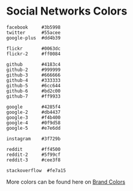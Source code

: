 <!--
title: Social networks Colors
date: 26.5.2015
tags: colors, social networks
-->

# Social Networks Colors

    facebook     #3b5998
    twitter      #55acee
    google-plus  #dd4b39

    flickr       #0063dc
    flickr-2     #ff0084

    github       #4183c4
    github-2     #999999
    github-3     #666666
    github-4     #333333
    github-5     #6cc644
    github-6     #bd2c00
    github-7     #ff9933

    google       #4285f4
    google-2     #db4437
    google-3     #f4b400
    google-4     #0f9d58
    google-5     #e7e6dd

    instagram    #3f729b

    reddit       #ff4500
    reddit-2     #5f99cf
    reddit-3     #cee3f8

    stackoverflow  #fe7a15


More colors can be found here on [Brand Colors](http://brandcolors.net/)